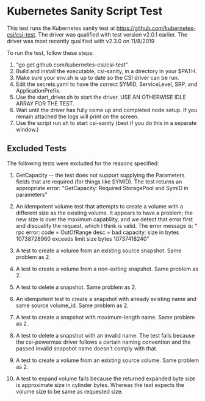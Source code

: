 # Kubernetes Sanity Script Test

This test runs the Kubernetes sanity test at https://github.com/kubernetes-csi/csi-test.
The driver was qualified with test version v2.0.1 earlier.
The driver was most recently qualified with v2.3.0 on 11/8/2019

To run the test, follow these steps:

1. "go get github.com/kubernetes-csi/csi-test"
2. Build and install the executable, csi-sanity,  in a directory in your $PATH.
3. Make sure your env.sh is up to date so the CSI driver can be run.
4. Edit the secrets.yaml to have the correct SYMID, ServiceLevel, SRP, and ApplicationPrefix.
5. Use the start_driver.sh to start the driver. USE AN OTHERWISE IDLE ARRAY FOR THE TEST.
6. Wait until the driver has fully come up and completed node setup. If you remain attached the logs will print on the screen.
7. Use the script run.sh to start csi-sanity (best if you do this in a separate window.)

## Excluded Tests

The following tests were excluded for the reasons specified:

1. GetCapacity -- the test does not support supplying the Parameters fields that are required (for things like SYMID).
The test returns an appropriate error: "GetCapacity: Required StoragePool and SymID in parameters"

2. An idempotent volume test that attempts to create a volume with a different size as the existing volume. It appears to have a problem;
the new size is over the maximum capability, and we detect that error first and disqualify the request, which I think is valid.
The error message is: " rpc error: code = OutOfRange desc = bad capacity: size in bytes 10738728960 exceeds limit size bytes 10737418240"

3. A test to create a volume from an existing source snapshot. Same problem as 2.

4. A test to create a volume from a non-exiting snapshot. Same problem as 2.

5. A test to delete a snapshot. Same problem as 2.

6. An idempotent test to create a snapshot with already existing name and same source volume_id. Same problem as 2.

7. A test to create a snapshot with maximum-length name. Same problem as 2.

8. A test to delete a snapshot with an invalid name. The test fails because the csi-powermax driver follows a certain naming convention and the passed invalid snapshot name doesn't comply with that.

9. A test to create a volume from an existing source volume. Same problem as 2.

10. A test to expand volume fails because the returned expanded byte size is approximate size in cylinder bytes. Whereas the test expects the volume size to be same as requested size. 